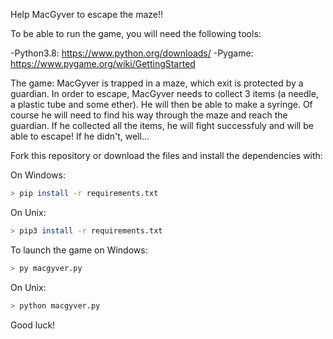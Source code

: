Help MacGyver to escape the maze!!

To be able to run the game, you will need the following tools:

-Python3.8: https://www.python.org/downloads/
-Pygame: https://www.pygame.org/wiki/GettingStarted

The game:
MacGyver is trapped in a maze, which exit is protected by a guardian.
In order to escape, MacGyver needs to collect 3 items (a needle, a plastic tube and some ether).
He will then be able to make a syringe.
Of course he will need to find his way through the maze and reach the guardian.
If he collected all the items, he will fight successfuly and will be able to escape!
If he didn't, well...

Fork this repository or download the files and install the dependencies with:

On Windows:

```bash
> pip install -r requirements.txt
```

On Unix:

```bash
> pip3 install -r requirements.txt
```

To launch the game on Windows:

```bash
> py macgyver.py
```

On Unix:

```bash
> python macgyver.py
```

Good luck!
